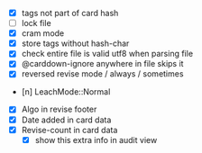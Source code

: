   - [x] tags not part of card hash
  - [ ] lock file
  - [x] cram mode
  - [x] store tags without hash-char
  - [x] check entire file is valid utf8 when parsing file
  - [x] @carddown-ignore anywhere in file skips it
  - [x] reversed revise mode / always / sometimes
  - [n] LeachMode::Normal
  - [x] Algo in revise footer
  - [x] Date added in card data
  - [x] Revise-count in card data
      - [x] show this extra info in audit view
